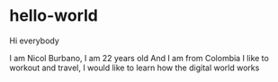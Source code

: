 # hello-world

Hi everybody 

I am Nicol Burbano, I am 22 years old And I am from Colombia
I like to workout and travel, I would like to learn how the digital world works
